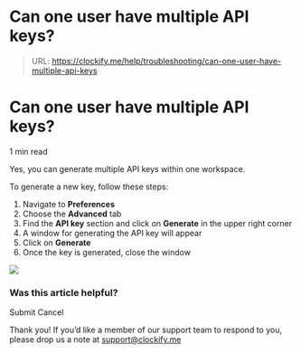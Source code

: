 # Can one user have multiple API keys?

> URL: https://clockify.me/help/troubleshooting/can-one-user-have-multiple-api-keys

# Can one user have multiple API keys?

1 min read

Yes, you can generate multiple API keys within one workspace.

To generate a new key, follow these steps:

1. Navigate to **Preferences**
2. Choose the **Advanced** tab
3. Find the **API key** section and click on **Generate** in the upper right corner
4. A window for generating the API key will appear
5. Click on **Generate**
6. Once the key is generated, close the window

![](https://clockify.me/help/wp-content/uploads/2025/04/Screenshot-2025-07-30-at-23.05.28-1024x336.png)

### Was this article helpful?

Submit
Cancel

Thank you! If you’d like a member of our support team to respond to you, please drop us a note at support@clockify.me